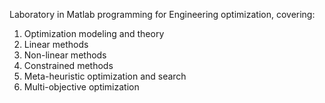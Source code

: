 Laboratory in Matlab programming for Engineering optimization, covering:

 1. Optimization modeling and theory 
 2. Linear methods 
 3. Non-linear methods 
 4. Constrained methods 
 5. Meta-heuristic optimization and search 
 6. Multi-objective optimization